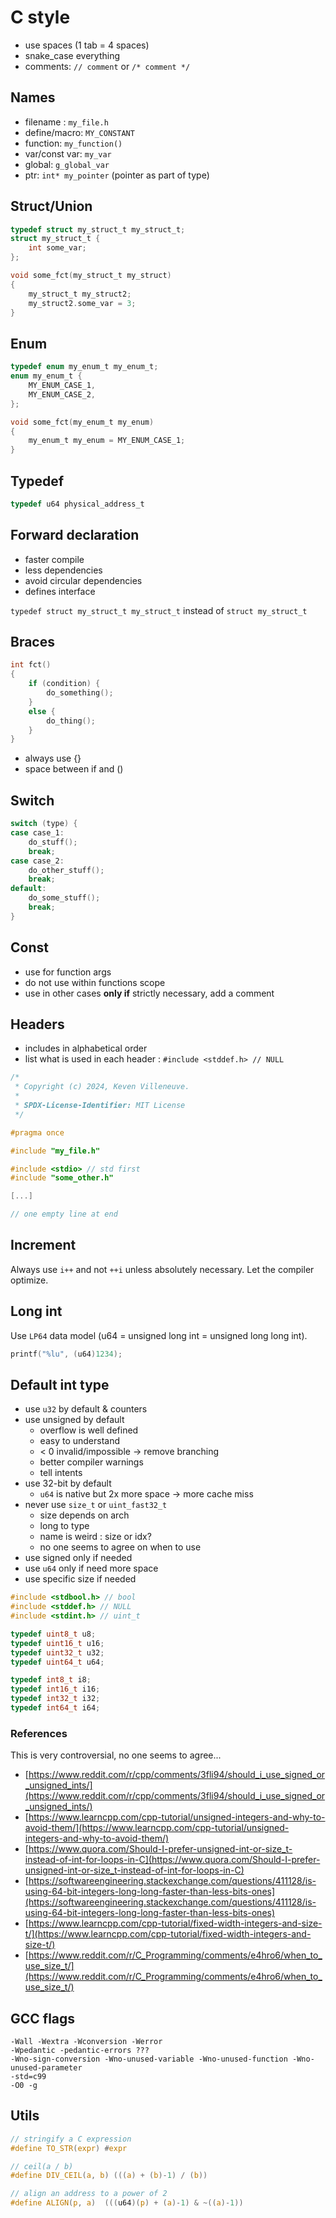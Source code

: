 # C style

- use spaces (1 tab = 4 spaces)
- snake_case everything
- comments: `// comment` or `/* comment */`

## Names
- filename : `my_file.h`
- define/macro: `MY_CONSTANT`
- function: `my_function()`
- var/const var: `my_var`
- global: `g_global_var`
- ptr: `int* my_pointer` (pointer as part of type)

## Struct/Union
```C
typedef struct my_struct_t my_struct_t;
struct my_struct_t {
    int some_var;
};

void some_fct(my_struct_t my_struct)
{
    my_struct_t my_struct2;
    my_struct2.some_var = 3;
}
```

## Enum
```C
typedef enum my_enum_t my_enum_t;
enum my_enum_t {
    MY_ENUM_CASE_1,
    MY_ENUM_CASE_2,
};

void some_fct(my_enum_t my_enum)
{
    my_enum_t my_enum = MY_ENUM_CASE_1;
}
```

## Typedef
```C
typedef u64 physical_address_t
```

## Forward declaration
- faster compile
- less dependencies
- avoid circular dependencies
- defines interface

`typedef struct my_struct_t my_struct_t`
instead of
`struct my_struct_t`

## Braces
```C
int fct()
{
    if (condition) {
        do_something();
    }
    else {
        do_thing();
    }
}
```
- always use {}
- space between if and ()

## Switch
```C
switch (type) {
case case_1:
    do_stuff();
    break;
case case_2:
    do_other_stuff();
    break;
default:
    do_some_stuff();
    break;
}
```

## Const
- use for function args
- do not use within functions scope
- use in other cases **only if** strictly necessary, add a comment

## Headers
- includes in alphabetical order
- list what is used in each header : `#include <stddef.h> // NULL`

```C
/*
 * Copyright (c) 2024, Keven Villeneuve.
 *
 * SPDX-License-Identifier: MIT License
 */

#pragma once

#include "my_file.h"

#include <stdio> // std first
#include "some_other.h"

[...]

// one empty line at end
```

## Increment
Always use `i++` and not `++i` unless absolutely necessary. Let the compiler optimize.

## Long int
Use `LP64` data model (u64 = unsigned long int = unsigned long long int).
```C
printf("%lu", (u64)1234);
```

## Default int type
- use `u32` by default & counters
- use unsigned by default
    - overflow is well defined
    - easy to understand
    - < 0 invalid/impossible -> remove branching
    - better compiler warnings
    - tell intents
- use 32-bit by default
    - `u64` is native but 2x more space -> more cache miss
- never use `size_t` or `uint_fast32_t`
	- size depends on arch
    - long to type
	- name is weird : size or idx?
    - no one seems to agree on when to use
- use signed only if needed
- use `u64` only if need more space
- use specific size if needed

```C
#include <stdbool.h> // bool
#include <stddef.h> // NULL
#include <stdint.h> // uint_t

typedef uint8_t u8;
typedef uint16_t u16;
typedef uint32_t u32;
typedef uint64_t u64;

typedef int8_t i8;
typedef int16_t i16;
typedef int32_t i32;
typedef int64_t i64;
```

### References
This is very controversial, no one seems to agree...

- [https://www.reddit.com/r/cpp/comments/3fli94/should_i_use_signed_or_unsigned_ints/](https://www.reddit.com/r/cpp/comments/3fli94/should_i_use_signed_or_unsigned_ints/)
- [https://www.learncpp.com/cpp-tutorial/unsigned-integers-and-why-to-avoid-them/](https://www.learncpp.com/cpp-tutorial/unsigned-integers-and-why-to-avoid-them/)
- [https://www.quora.com/Should-I-prefer-unsigned-int-or-size_t-instead-of-int-for-loops-in-C](https://www.quora.com/Should-I-prefer-unsigned-int-or-size_t-instead-of-int-for-loops-in-C)
- [https://softwareengineering.stackexchange.com/questions/411128/is-using-64-bit-integers-long-long-faster-than-less-bits-ones](https://softwareengineering.stackexchange.com/questions/411128/is-using-64-bit-integers-long-long-faster-than-less-bits-ones)
- [https://www.learncpp.com/cpp-tutorial/fixed-width-integers-and-size-t/](https://www.learncpp.com/cpp-tutorial/fixed-width-integers-and-size-t/)
- [https://www.reddit.com/r/C_Programming/comments/e4hro6/when_to_use_size_t/](https://www.reddit.com/r/C_Programming/comments/e4hro6/when_to_use_size_t/)

## GCC flags
```
-Wall -Wextra -Wconversion -Werror
-Wpedantic -pedantic-errors ???
-Wno-sign-conversion -Wno-unused-variable -Wno-unused-function -Wno-unused-parameter
-std=c99
-O0 -g
```

## Utils
```C
// stringify a C expression
#define TO_STR(expr) #expr

// ceil(a / b)
#define DIV_CEIL(a, b) (((a) + (b)-1) / (b))

// align an address to a power of 2
#define ALIGN(p, a)  (((u64)(p) + (a)-1) & ~((a)-1))
```
